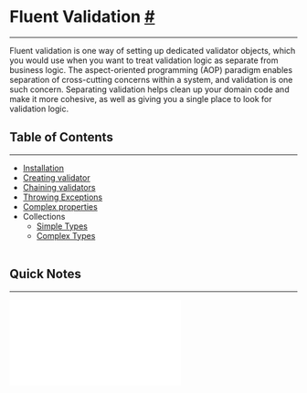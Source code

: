 # Fluent Validation [#](https://docs.fluentvalidation.net/en/latest/)
---

Fluent validation is one way of setting up dedicated validator objects, which you would use when you want to treat validation logic as separate from business logic. The aspect-oriented programming (AOP) paradigm enables separation of cross-cutting concerns within a system, and validation is one such concern. Separating validation helps clean up your domain code and make it more cohesive, as well as giving you a single place to look for validation logic.

## Table of Contents
---
- [Installation](https://docs.fluentvalidation.net/en/latest/installation.html)
- [Creating validator](https://docs.fluentvalidation.net/en/latest/start.html#creating-your-first-validator)
- [Chaining validators](https://docs.fluentvalidation.net/en/latest/start.html#chaining-validators)
- [Throwing Exceptions](https://docs.fluentvalidation.net/en/latest/start.html#throwing-exceptions)
- [Complex properties](https://docs.fluentvalidation.net/en/latest/start.html#complex-properties)
- Collections
	- [Simple Types](https://docs.fluentvalidation.net/en/latest/collections.html#collections-of-simple-types)
	- [Complex Types](https://docs.fluentvalidation.net/en/latest/collections.html#collections-of-complex-types)
<br><br>
## Quick Notes
---

![Installation](Installation.md)